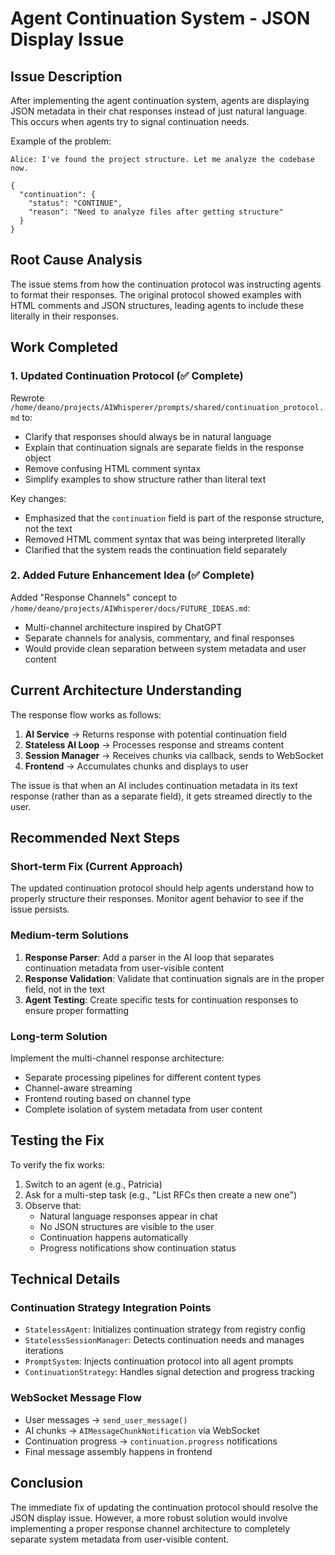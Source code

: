 # Agent Continuation System - JSON Display Issue

## Issue Description

After implementing the agent continuation system, agents are displaying JSON metadata in their chat responses instead of just natural language. This occurs when agents try to signal continuation needs.

Example of the problem:
```
Alice: I've found the project structure. Let me analyze the codebase now.

{
  "continuation": {
    "status": "CONTINUE",
    "reason": "Need to analyze files after getting structure"
  }
}
```

## Root Cause Analysis

The issue stems from how the continuation protocol was instructing agents to format their responses. The original protocol showed examples with HTML comments and JSON structures, leading agents to include these literally in their responses.

## Work Completed

### 1. Updated Continuation Protocol (✅ Complete)

Rewrote `/home/deano/projects/AIWhisperer/prompts/shared/continuation_protocol.md` to:
- Clarify that responses should always be in natural language
- Explain that continuation signals are separate fields in the response object
- Remove confusing HTML comment syntax
- Simplify examples to show structure rather than literal text

Key changes:
- Emphasized that the `continuation` field is part of the response structure, not the text
- Removed HTML comment syntax that was being interpreted literally
- Clarified that the system reads the continuation field separately

### 2. Added Future Enhancement Idea (✅ Complete)

Added "Response Channels" concept to `/home/deano/projects/AIWhisperer/docs/FUTURE_IDEAS.md`:
- Multi-channel architecture inspired by ChatGPT
- Separate channels for analysis, commentary, and final responses
- Would provide clean separation between system metadata and user content

## Current Architecture Understanding

The response flow works as follows:

1. **AI Service** → Returns response with potential continuation field
2. **Stateless AI Loop** → Processes response and streams content
3. **Session Manager** → Receives chunks via callback, sends to WebSocket
4. **Frontend** → Accumulates chunks and displays to user

The issue is that when an AI includes continuation metadata in its text response (rather than as a separate field), it gets streamed directly to the user.

## Recommended Next Steps

### Short-term Fix (Current Approach)
The updated continuation protocol should help agents understand how to properly structure their responses. Monitor agent behavior to see if the issue persists.

### Medium-term Solutions
1. **Response Parser**: Add a parser in the AI loop that separates continuation metadata from user-visible content
2. **Response Validation**: Validate that continuation signals are in the proper field, not in the text
3. **Agent Testing**: Create specific tests for continuation responses to ensure proper formatting

### Long-term Solution
Implement the multi-channel response architecture:
- Separate processing pipelines for different content types
- Channel-aware streaming
- Frontend routing based on channel type
- Complete isolation of system metadata from user content

## Testing the Fix

To verify the fix works:
1. Switch to an agent (e.g., Patricia)
2. Ask for a multi-step task (e.g., "List RFCs then create a new one")
3. Observe that:
   - Natural language responses appear in chat
   - No JSON structures are visible to the user
   - Continuation happens automatically
   - Progress notifications show continuation status

## Technical Details

### Continuation Strategy Integration Points
- `StatelessAgent`: Initializes continuation strategy from registry config
- `StatelessSessionManager`: Detects continuation needs and manages iterations
- `PromptSystem`: Injects continuation protocol into all agent prompts
- `ContinuationStrategy`: Handles signal detection and progress tracking

### WebSocket Message Flow
- User messages → `send_user_message()`
- AI chunks → `AIMessageChunkNotification` via WebSocket
- Continuation progress → `continuation.progress` notifications
- Final message assembly happens in frontend

## Conclusion

The immediate fix of updating the continuation protocol should resolve the JSON display issue. However, a more robust solution would involve implementing a proper response channel architecture to completely separate system metadata from user-visible content.
